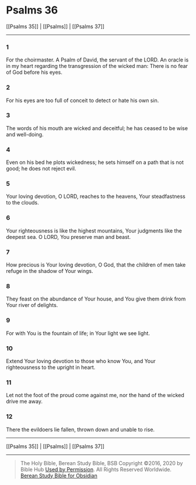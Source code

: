 # Psalms 36

[[Psalms 35]] | [[Psalms]] | [[Psalms 37]]

---

### 1
For the choirmaster. A Psalm of David, the servant of the LORD. An oracle is in my heart regarding the transgression of the wicked man: There is no fear of God before his eyes.

### 2
For his eyes are too full of conceit to detect or hate his own sin.

### 3
The words of his mouth are wicked and deceitful; he has ceased to be wise and well-doing.

### 4
Even on his bed he plots wickedness; he sets himself on a path that is not good; he does not reject evil.

### 5
Your loving devotion, O LORD, reaches to the heavens, Your steadfastness to the clouds.

### 6
Your righteousness is like the highest mountains, Your judgments like the deepest sea. O LORD, You preserve man and beast.

### 7
How precious is Your loving devotion, O God, that the children of men take refuge in the shadow of Your wings.

### 8
They feast on the abundance of Your house, and You give them drink from Your river of delights.

### 9
For with You is the fountain of life; in Your light we see light.

### 10
Extend Your loving devotion to those who know You, and Your righteousness to the upright in heart.

### 11
Let not the foot of the proud come against me, nor the hand of the wicked drive me away.

### 12
There the evildoers lie fallen, thrown down and unable to rise.

---

[[Psalms 35]] | [[Psalms]] | [[Psalms 37]]

---

> The Holy Bible, Berean Study Bible, BSB
> Copyright &copy;2016, 2020 by Bible Hub
> [Used by Permission](https://berean.bible/terms.htm). All Rights Reserved Worldwide.
> [Berean Study Bible for Obsidian](https://github.com/gapmiss/berean-study-bible-for-obsidian)

